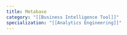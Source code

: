 ```yaml
---
title: Metabase
category: "[[Business Intelligence Tool]]"
specialization: "[[Analytics Engineering]]"
---
```

